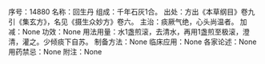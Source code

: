 序号：14880
名称：回生丹
组成：千年石灰1合。
出处：方出《本草纲目》卷九引《集玄方》，名见《摄生众妙方》卷六。
主治：痰厥气绝，心头尚温者。
加减：None
功效：None
用法用量：水1盏煎滚，去清水，再用1盏煎至极滚，澄清，灌之。少倾痰下自苏。
制备方法：None
临床应用：None
各家论述：None
用药禁忌：None
附注：None

